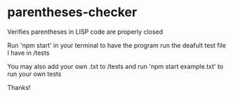 # parentheses-checker
Verifies parentheses in LISP code are properly closed

Run 'npm start' in your terminal to have the program run the deafult test file I have in /tests

You may also add your own .txt to /tests and run 'npm start example.txt' to run your own tests

Thanks! 
